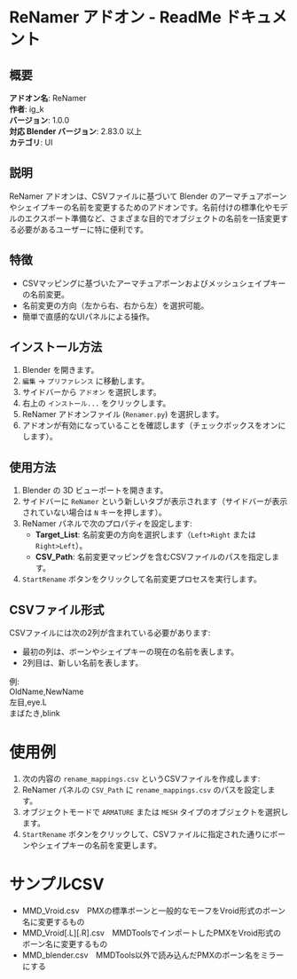 # ReNamer アドオン - ReadMe ドキュメント

## 概要

**アドオン名**: ReNamer  
**作者**: ig_k  
**バージョン**: 1.0.0  
**対応 Blender バージョン**: 2.83.0 以上  
**カテゴリ**: UI  

## 説明

ReNamer アドオンは、CSVファイルに基づいて Blender のアーマチュアボーンやシェイプキーの名前を変更するためのアドオンです。名前付けの標準化やモデルのエクスポート準備など、さまざまな目的でオブジェクトの名前を一括変更する必要があるユーザーに特に便利です。

## 特徴

- CSVマッピングに基づいたアーマチュアボーンおよびメッシュシェイプキーの名前変更。
- 名前変更の方向（左から右、右から左）を選択可能。
- 簡単で直感的なUIパネルによる操作。

## インストール方法

1. Blender を開きます。
2. `編集` -> `プリファレンス` に移動します。
3. サイドバーから `アドオン` を選択します。
4. 右上の `インストール...` をクリックします。
5. ReNamer アドオンファイル (`Renamer.py`) を選択します。
6. アドオンが有効になっていることを確認します（チェックボックスをオンにします）。

## 使用方法

1. Blender の 3D ビューポートを開きます。
2. サイドバーに `ReNamer` という新しいタブが表示されます（サイドバーが表示されていない場合は `N` キーを押します）。
3. ReNamer パネルで次のプロパティを設定します:
   - **Target_List**: 名前変更の方向を選択します（`Left>Right` または `Right>Left`）。
   - **CSV_Path**: 名前変更マッピングを含むCSVファイルのパスを指定します。
4. `StartRename` ボタンをクリックして名前変更プロセスを実行します。

## CSVファイル形式

CSVファイルには次の2列が含まれている必要があります:
- 最初の列は、ボーンやシェイプキーの現在の名前を表します。
- 2列目は、新しい名前を表します。

例:  
OldName,NewName  
左目,eye.L  
まばたき,blink  

# 使用例

1. 次の内容の `rename_mappings.csv` というCSVファイルを作成します:
2. ReNamer パネルの `CSV_Path` に `rename_mappings.csv` のパスを設定します。
3. オブジェクトモードで `ARMATURE` または `MESH` タイプのオブジェクトを選択します。
4. `StartRename` ボタンをクリックして、CSVファイルに指定された通りにボーンやシェイプキーの名前を変更します。

# サンプルCSV
- MMD_Vroid.csv　PMXの標準ボーンと一般的なモーフをVroid形式のボーン名に変更するもの
- MMD_Vroid[.L][.R].csv　MMDToolsでインポートしたPMXをVroid形式のボーン名に変更するもの
- MMD_blender.csv　MMDTools以外で読み込んだPMXのボーン名をミラーにする
